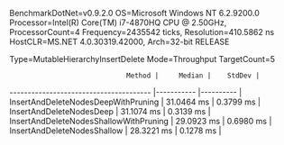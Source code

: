 BenchmarkDotNet=v0.9.2.0
OS=Microsoft Windows NT 6.2.9200.0
Processor=Intel(R) Core(TM) i7-4870HQ CPU @ 2.50GHz, ProcessorCount=4
Frequency=2435542 ticks, Resolution=410.5862 ns
HostCLR=MS.NET 4.0.30319.42000, Arch=32-bit RELEASE

Type=MutableHierarchyInsertDelete  Mode=Throughput  TargetCount=5  

                                 Method |     Median |    StdDev |
--------------------------------------- |----------- |---------- |
    InsertAndDeleteNodesDeepWithPruning | 31.0464 ms | 0.3799 ms |
               InsertAndDeleteNodesDeep | 31.1074 ms | 0.3139 ms |
 InsertAndDeleteNodesShallowWithPruning | 29.0923 ms | 0.6980 ms |
            InsertAndDeleteNodesShallow | 28.3221 ms | 0.1278 ms |
